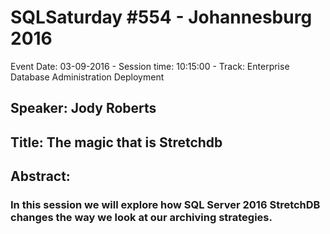 # SQLSaturday #554 - Johannesburg 2016
Event Date: 03-09-2016 - Session time: 10:15:00 - Track: Enterprise Database Administration  Deployment
## Speaker: Jody Roberts
## Title: The magic that is Stretchdb
## Abstract:
### In this session we will  explore  how SQL Server 2016 StretchDB changes the way we look at  our archiving strategies.
